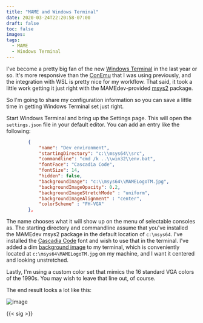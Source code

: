 ```yaml
---
title: "MAME and Windows Terminal"
date: 2020-03-24T22:20:58-07:00
draft: false
toc: false
images: 
tags:
  - MAME
  - Windows Terminal
---
```


I've become a pretty big fan of the new [Windows Terminal](https://github.com/microsoft/terminal/) in the last year or so. It's more responsive than the [ConEmu](https://conemu.github.io/) that I was using previously, and the integration with WSL is pretty nice for my workflow. That said, it took a little work getting it just right with the MAMEdev-provided [msys2](https://www.mamedev.org/tools/) package.

So I'm going to share my configuration information so you can save a little time in getting Windows Terminal set just right.

Start Windows Terminal and bring up the Settings page. This will open the `settings.json` file in your default editor. You can add an entry like the following:

```json
		{
			"name": "Dev environment",
			"startingDirectory": "c:\\msys64\\src",
			"commandline": "cmd /k ..\\win32\\env.bat",
			"fontFace": "Cascadia Code",
			"fontSize": 14,
			"hidden": false,
			"backgroundImage": "c:\\msys64\\MAMELogoTM.jpg",
			"backgroundImageOpacity": 0.2,
			"backgroundImageStretchMode" : "uniform",
			"backgroundImageAlignment" : "center",
			"colorScheme" : "FH-VGA"
		},
```

The name chooses what it will show up on the menu of selectable consoles as. The starting directory and commandline assume that you've installed the MAMEdev msys2 package in the default location of `c:\msys64`. I've installed the [Cascadia Code](https://github.com/microsoft/cascadia-code) font and wish to use that in the terminal. I've added a dim [background image](/images/03-2020/MAMELogoTM.jpg) to my terminal, which is conveniently located at `c:\msys64\MAMELogoTM.jpg` on my machine, and I want it centered and looking unstretched.

Lastly, I'm using a custom color set that mimics the 16 standard VGA colors of the 1990s. You may wish to leave that line out, of course.

The end result looks a lot like this:

![image](/images/03-2020/mamedevterminal.png)

{{< sig >}}